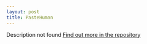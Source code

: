 ```yaml
---
layout: post
title: PasteHuman
---
```

Description not found
[Find out more in the repository](https://github.com/TheManWhoLikesToCode/PasteHuman)
